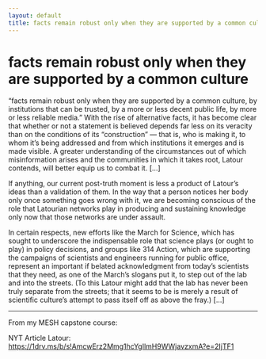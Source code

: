 ```yaml
---
layout: default
title: facts remain robust only when they are supported by a common culture
---
```

# facts remain robust only when they are supported by a common culture

“facts remain robust only when they are supported by a common culture, by institutions that can be trusted, by a more or less decent public life, by more or less reliable media.” With the rise of alternative facts, it has become clear that whether or not a statement is believed depends far less on its veracity than on the conditions of its “construction” — that is, who is making it, to whom it’s being addressed and from which institutions it emerges and is made visible. A greater understanding of the circumstances out of which misinformation arises and the communities in which it takes root, Latour contends, will better equip us to combat it. [...]

 If anything, our current post-truth moment is less a product of Latour’s ideas than a validation of them. In the way that a person notices her body only once something goes wrong with it, we are becoming conscious of the role that Latourian networks play in producing and sustaining knowledge only now that those networks are under assault.
 
 In certain respects, new efforts like the March for Science, which has sought to underscore the indispensable role that science plays (or ought to play) in policy decisions, and groups like 314 Action, which are supporting the campaigns of scientists and engineers running for public office, represent an important if belated acknowledgment from today’s scientists that they need, as one of the March’s slogans put it, to step out of the lab and into the streets. (To this Latour might add that the lab has never been truly separate from the streets; that it seems to be is merely a result of scientific culture’s attempt to pass itself off as above the fray.) [...]

__________
From my MESH capstone course:

NYT Article Latour: https://1drv.ms/b/s!AmcwErz2Mmg1hcYgIlmH9WWjavzxmA?e=2IjTF1